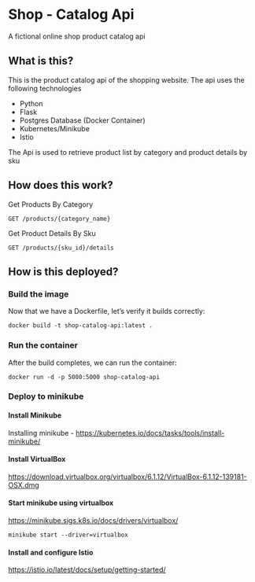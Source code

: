# Shop - Catalog Api
A fictional online shop product catalog api

## What is this?

This is the product catalog api of the shopping website. The api uses the following technologies
- Python
- Flask
- Postgres Database (Docker Container)
- Kubernetes/Minikube
- Istio

The Api is used to retrieve product list by category and product details by sku

## How does this work?

Get Products By Category
```
GET /products/{category_name}
```

Get Product Details By Sku
```
GET /products/{sku_id}/details
```

## How is this deployed?

### Build the image

Now that we have a Dockerfile, let’s verify it builds correctly:
```shell script
docker build -t shop-catalog-api:latest .
```

### Run the container
After the build completes, we can run the container:
```shell script
docker run -d -p 5000:5000 shop-catalog-api
```

### Deploy to minikube
#### Install Minikube
Installing minikube - https://kubernetes.io/docs/tasks/tools/install-minikube/

#### Install VirtualBox
https://download.virtualbox.org/virtualbox/6.1.12/VirtualBox-6.1.12-139181-OSX.dmg

#### Start minikube using virtualbox

https://minikube.sigs.k8s.io/docs/drivers/virtualbox/

```shell script
minikube start --driver=virtualbox
```

#### Install and configure Istio
https://istio.io/latest/docs/setup/getting-started/